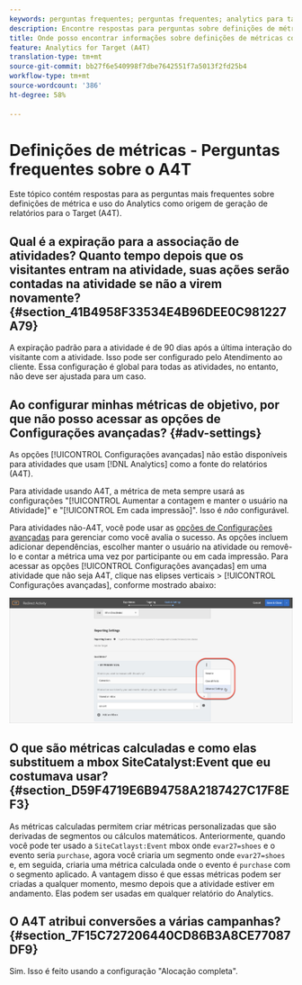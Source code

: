 ```yaml
---
keywords: perguntas frequentes; perguntas frequentes; analytics para target; a4T; métrica; definições de métricas
description: Encontre respostas para perguntas sobre definições de métricas e como usar o Analytics para Públicos alvos (A4T). O A4T permite que você use o relatórios do Analytics com o Adobe Target atividade.
title: Onde posso encontrar informações sobre definições de métricas com A4T?
feature: Analytics for Target (A4T)
translation-type: tm+mt
source-git-commit: bb27f6e540998f7dbe7642551f7a5013f2fd25b4
workflow-type: tm+mt
source-wordcount: '386'
ht-degree: 58%

---
```



# Definições de métricas - Perguntas frequentes sobre o A4T

Este tópico contém respostas para as perguntas mais frequentes sobre definições de métrica e uso do Analytics como origem de geração de relatórios para o Target (A4T).

## Qual é a expiração para a associação de atividades? Quanto tempo depois que os visitantes entram na atividade, suas ações serão contadas na atividade se não a virem novamente?   {#section_41B4958F33534E4B96DEE0C981227A79}

A expiração padrão para a atividade é de 90 dias após a última interação do visitante com a atividade. Isso pode ser configurado pelo Atendimento ao cliente. Essa configuração é global para todas as atividades, no entanto, não deve ser ajustada para um caso.

## Ao configurar minhas métricas de objetivo, por que não posso acessar as opções de Configurações avançadas? {#adv-settings}

As opções [!UICONTROL Configurações avançadas] não estão disponíveis para atividades que usam [!DNL Analytics] como a fonte do relatórios (A4T).

Para atividade usando A4T, a métrica de meta sempre usará as configurações &quot;[!UICONTROL Aumentar a contagem e manter o usuário na Atividade]&quot; e &quot;[!UICONTROL Em cada impressão]&quot;. Isso é *não* configurável.

Para atividades não-A4T, você pode usar as [opções de Configurações avançadas](/help/c-activities/r-success-metrics/success-metrics.md#section_7CE95A2FA8F5438E936C365A6D43BC5B) para gerenciar como você avalia o sucesso. As opções incluem adicionar dependências, escolher manter o usuário na atividade ou removê-lo e contar a métrica uma vez por participante ou em cada impressão. Para acessar as opções [!UICONTROL Configurações avançadas] em uma atividade que não seja A4T, clique nas elipses verticais > [!UICONTROL Configurações avançadas], conforme mostrado abaixo:

![Configurações avançadas](/help/c-activities/r-success-metrics/assets/advanced-settings.png)

## O que são métricas calculadas e como elas substituem a mbox SiteCatalyst:Event que eu costumava usar?   {#section_D59F4719E6B94758A2187427C17F8EF3}

As métricas calculadas permitem criar métricas personalizadas que são derivadas de segmentos ou cálculos matemáticos. Anteriormente, quando você pode ter usado a `SiteCatlayst:Event` mbox onde `evar27=shoes` e o evento seria `purchase`, agora você criaria um segmento onde `evar27=shoes` e, em seguida, criaria uma métrica calculada onde o evento é `purchase` com o segmento aplicado. A vantagem disso é que essas métricas podem ser criadas a qualquer momento, mesmo depois que a atividade estiver em andamento. Elas podem ser usadas em qualquer relatório do Analytics.

## O A4T atribui conversões a várias campanhas?   {#section_7F15C727206440CD86B3A8CE77087DF9}

Sim. Isso é feito usando a configuração &quot;Alocação completa&quot;.
